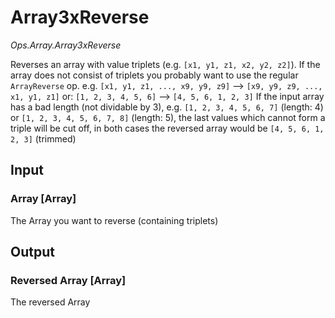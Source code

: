 # Array3xReverse

*Ops.Array.Array3xReverse*

Reverses an array with value triplets (e.g. `[x1, y1, z1, x2, y2, z2]`). If the array does not consist of triplets you probably want to use the regular `ArrayReverse` op.
e.g. `[x1, y1, z1, ..., x9, y9, z9]` —> `[x9, y9, z9, ..., x1, y1, z1]`
or: `[1, 2, 3, 4, 5, 6]` —> `[4, 5, 6, 1, 2, 3]`
If the input array has a bad length (not dividable by 3), e.g. `[1, 2, 3, 4, 5, 6, 7]` (length: 4) or `[1, 2, 3, 4, 5, 6, 7, 8]` (length: 5), the last values which cannot form a triple will be cut off, in both cases the reversed array would be `[4, 5, 6, 1, 2, 3]` (trimmed)

## Input

### Array [Array]

The Array you want to reverse (containing triplets)

## Output

### Reversed Array [Array]

The reversed Array